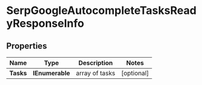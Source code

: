 # SerpGoogleAutocompleteTasksReadyResponseInfo


## Properties

| Name | Type | Description | Notes |
|------------ | ------------- | ------------- | -------------|
**Tasks** | **IEnumerable<SerpGoogleAutocompleteTasksReadyTaskInfo>** | array of tasks |[optional]|